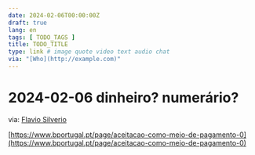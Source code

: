 ```yaml
---
date: 2024-02-06T00:00:00Z
draft: true
lang: en
tags: [ TODO_TAGS ]
title: TODO_TITLE
type: link # image quote video text audio chat
via: "[Who](http://example.com)"
---
```



# 2024-02-06 dinheiro? numerário?

via: [Flavio Silverio](https://ios.slack.com/archives/C01JF255H5G/p1707214980882079?thread_ts=1707214164.934689&channel=C01JF255H5G&message_ts=1707214980.882079)

[https://www.bportugal.pt/page/aceitacao-como-meio-de-pagamento-0](https://www.bportugal.pt/page/aceitacao-como-meio-de-pagamento-0)

